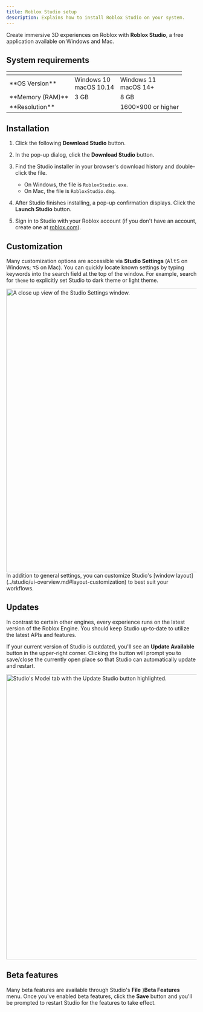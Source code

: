 ```yaml
---
title: Roblox Studio setup
description: Explains how to install Roblox Studio on your system.
---
```


Create immersive 3D experiences on Roblox with **Roblox Studio**, a free application available on Windows and Mac.

## System requirements

<table style={{width: '75%'}} size="small">
<thead>
<tr>
<th></th>
<th><Chip label="MINIMUM" size="medium" color="warning" variant="outlined" /></th>
<th><Chip label="RECOMMENDED" size="medium" color="success" variant="outlined" /></th>
</tr>
</thead>
<tbody>
<tr>
<td>**OS Version**</td>
<td>Windows 10<br />macOS 10.14</td>
<td>Windows 11<br />macOS 14+</td>
</tr>
<tr>
<td>**Memory (RAM)**</td>
<td>3 GB</td>
<td>8 GB</td>
</tr>
<tr>
<td>**Resolution**</td>
<td></td>
<td>1600&times;900 or higher</td>
</tr>
</tbody>
</table>

## Installation

1. Click the following **Download Studio** button.

   <UseStudioButton variant='blueLogoIconButton' />

1. In the pop-up dialog, click the **Download Studio** button.
1. Find the Studio installer in your browser's download history and double-click the file.

   - On Windows, the file is `RobloxStudio.exe`.
   - On Mac, the file is `RobloxStudio.dmg`.

1. After Studio finishes installing, a pop-up confirmation displays. Click the **Launch&nbsp;Studio** button.

1. Sign in to Studio with your Roblox account (if you don't have an account, create one at [roblox.com](https://www.roblox.com/)).

## Customization

Many customization options are accessible via **Studio Settings** (<kbd>Alt</kbd><kbd>S</kbd> on Windows; <kbd>⌥</kbd><kbd>S</kbd> on Mac). You can quickly locate known settings by typing keywords into the search field at the top of the window. For example, search for `theme` to explicitly set Studio to dark theme or light theme.

<img src="../assets/studio/general/Studio-Settings-Layout.png" width="750" alt="A close up view of the Studio Settings window." />

<Alert severity="success">
In addition to general settings, you can customize Studio's [window layout](../studio/ui-overview.md#layout-customization) to best suit your workflows.
</Alert>

## Updates

In contrast to certain other engines, every experience runs on the latest version of the Roblox Engine. You should keep Studio up‑to‑date to utilize the latest APIs and features.

If your current version of Studio is outdated, you'll see an **Update Available** button in the upper-right corner. Clicking the button will prompt you to save/close the currently open place so that Studio can automatically update and restart.

<img src="../assets/studio/general/Toolbar-Update-Prompt.png" width="754" alt="Studio's Model tab with the Update Studio button highlighted." />

## Beta features

Many beta features are available through Studio's **File**&nbsp;&rang;**Beta&nbsp;Features** menu. Once you've enabled beta features, click the **Save** button and you'll be prompted to restart Studio for the features to take effect.
